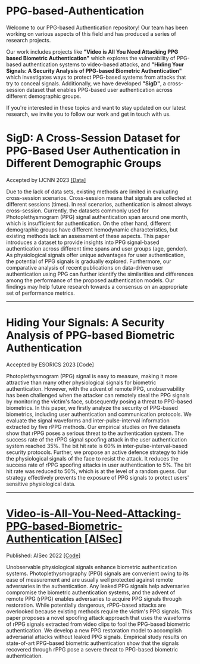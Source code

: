 # PPG-based-Authentication
Welcome to our PPG-based Authentication repository! Our team has been working on various aspects of this field and has produced a series of research projects.

Our work includes projects like **"Video is All You Need Attacking PPG based Biometric Authentication"** which explores the vulnerability of PPG-based authentication systems to video-based attacks, and **"Hiding Your Signals: A Security Analysis of PPG-based Biometric Authentication"** which investigates ways to protect PPG-based systems from attacks that try to conceal signals. Additionally, we have developed **"SigD"**, a cross-session dataset that enables PPG-based user authentication across different demographic groups. 

If you're interested in these topics and want to stay updated on our latest research, we invite you to follow our work and get in touch with us.


# SigD: A Cross-Session Dataset for PPG-Based User Authentication in Different Demographic Groups 
Accepted by IJCNN 2023 [[Data]](https://github.com/Swinburne-Cybersecurity-Lab/SigD-A-Cross-Session-Dataset-for-PPG-based-User-Authentication-in-Different-Demographic-Groups)


Due to the lack of data sets, existing methods are limited in evaluating cross-session scenarios. Cross-session means that signals are collected at different sessions (times). In real scenarios, authentication is almost always cross-session. Currently, the datasets commonly used for Photoplethysmogram (PPG) signal authentication span around one month, which is insufficient for authentication. On the other hand, different demographic groups have different hemodynamic characteristics, but existing methods lack an assessment of these aspects. This paper introduces a dataset to provide insights into PPG signal-based authentication across different time spans and user groups (age, gender). As physiological signals offer unique advantages for user authentication, the potential of PPG signals is gradually explored. Furthermore, our comparative analysis of recent publications on data-driven user authentication using PPG can further identify the similarities and differences among the performance of the proposed authentication models. Our findings may help future research towards a consensus on an appropriate set of performance metrics. 

***

# Hiding Your Signals: A Security Analysis of PPG-based Biometric Authentication
Accepted by ESORICS 2023 [Code]

Photoplethysmogram (PPG) signal is easy to measure, making it more attractive than many other physiological signals for biometric authentication. However, with the advent of remote PPG, unobservability has been challenged when the attacker can remotely steal the PPG signals by monitoring the victim's face, subsequently posing a threat to PPG-based biometrics. In this paper, we firstly analyze the security of PPG-based biometrics, including user authentication and communication protocols. We evaluate the signal waveforms and inter-pulse-interval information extracted by five rPPG methods. Our empirical studies on five datasets show that rPPG poses a serious threat to the authentication system. The success rate of the rPPG signal spoofing attack in the user authentication system reached 35\%. The bit hit rate is 60\% in inter-pulse-interval-based security protocols. Further, we propose an active defence strategy to hide the physiological signals of the face to resist the attack. It reduces the success rate of rPPG spoofing attacks in user authentication to 5\%. The bit hit rate was reduced to 50\%, which is at the level of a random guess. Our strategy effectively prevents the exposure of PPG signals to protect users' sensitive physiological data.

***

# [Video-is-All-You-Need-Attacking-PPG-based-Biometric-Authentication [AISec]](https://dl.acm.org/doi/10.1145/3560830.3563722) 
Published: AISec 2022  [[Code]](https://github.com/Swinburne-Cybersecurity-Lab/Attacking-PPG-based-Biometric-Authentication) 


Unobservable physiological signals enhance biometric authentication systems. Photoplethysmography (PPG) signals are convenient owing to its ease of measurement and are usually well protected against remote adversaries in the authentication. Any leaked PPG signals help adversaries compromise the biometric authentication systems, and the advent of remote PPG (rPPG) enables adversaries to acquire PPG signals through restoration. While potentially dangerous, rPPG-based attacks are overlooked because existing methods require the victim's PPG signals. This paper proposes a novel spoofing attack approach that uses the waveforms of rPPG signals extracted from video clips to fool the PPG-based biometric authentication. We develop a new PPG restoration model to accomplish adversarial attacks without leaked PPG signals. Empirical study results on state-of-art PPG-based biometric authentication show that the signals recovered through rPPG pose a severe threat to PPG-based biometric authentication. 
